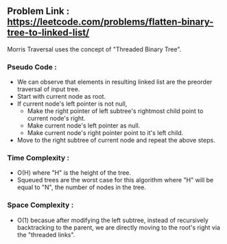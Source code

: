 ## Problem Link : https://leetcode.com/problems/flatten-binary-tree-to-linked-list/

Morris Traversal uses the concept of "Threaded Binary Tree".

### Pseudo Code :
  - We can observe that elements in resulting linked list are the preorder traversal of input tree.
  - Start with current node as root.
  - If current node's left pointer is not null,
      - Make the right pointer of left subtree's rightmost child point to current node's right.
      - Make current node's left pointer as null.
      - Make current node's right pointer point to it's left child.
  - Move to the right subtree of current node and repeat the above steps.
### Time Complexity :
  - O(H) where "H" is the height of the tree. 
  - Squeued trees are the worst case for this algorithm where "H" will be equal to "N", the number of nodes in the tree.
### Space Complexity :
  - O(1) becasue after modifying the left subtree, instead of recursively backtracking to the parent, we are directly moving to the root's right via the "threaded links".
